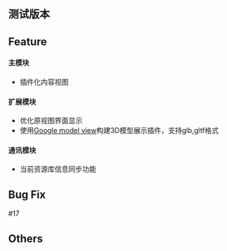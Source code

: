 ## **测试版本**
## Feature  

#### 主模块
- 插件化内容视图
#### 扩展模块
- 优化原视图界面显示
- 使用[Google model view](https://modelviewer.dev)构建3D模型展示插件，支持glb,gltf格式

#### 通讯模块
- 当前资源库信息同步功能

## Bug Fix  
#17 
## Others  